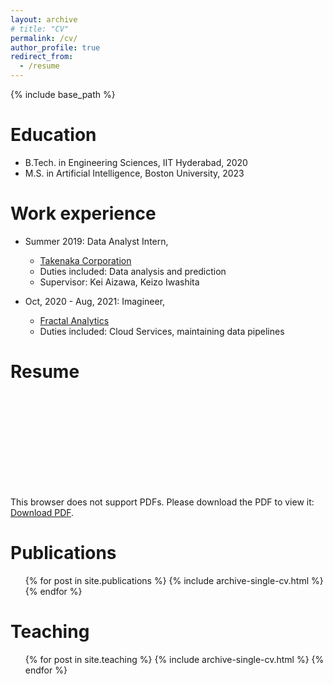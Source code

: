 ```yaml
---
layout: archive
# title: "CV"
permalink: /cv/
author_profile: true
redirect_from:
  - /resume
---
```


{% include base_path %}

# Education
* B.Tech. in Engineering Sciences, IIT Hyderabad, 2020
* M.S. in Artificial Intelligence, Boston University, 2023

Work experience
======
* Summer 2019: Data Analyst Intern,
  * [Takenaka Corporation](https://www.takenaka.co.jp/takenaka_e/)
  * Duties included: Data analysis and prediction
  * Supervisor: Kei Aizawa, Keizo Iwashita

* Oct, 2020 - Aug, 2021: Imagineer,
  * [Fractal Analytics](https://fractal.ai/)
  * Duties included: Cloud Services, maintaining data pipelines

Resume
======
<!-- <embed src="https://github.com/saurav717/saurav717.github.io/blob/master/_pages/saurav-chennuri--s.pdf" type="application/pdf" width="100%" height="400px"> -->

<object data="https://github.com/saurav717/saurav717.github.io/blob/master/_pages/saurav-chennuri--s.pdf" type="application/pdf" width="700px" height="700px">
    <embed src="https://github.com/saurav717/saurav717.github.io/blob/master/_pages/saurav-chennuri--s.pdf">
        <p>This browser does not support PDFs. Please download the PDF to view it: <a href="http://yoursite.com/the.pdf">Download PDF</a>.</p>
    </embed>
</object>



Publications
======
  <ul>{% for post in site.publications %}
    {% include archive-single-cv.html %}
  {% endfor %}</ul>
  
<!-- Talks
======
  <ul>{% for post in site.talks %}
    {% include archive-single-talk-cv.html %}
  {% endfor %}</ul> -->
  
Teaching
======
  <ul>{% for post in site.teaching %}
    {% include archive-single-cv.html %}
  {% endfor %}</ul>
  
<!-- Service and leadership
======
* Currently signed in to 43 different slack teams -->
